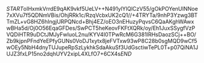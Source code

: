 $START$oIHxmkVrrdE9qAK9vkf5UeLV++N491ylYlQlCzV55/gOkPOYenUlNNoe7xXVu7f5QDNmVBis/OhjRRk1c/RzqVcbxUK2cQ1//+4TRYTa/9nhP3Yzwg3BTTmZL+vG8HZ6hIngjURPQNcd+Bhj4EZ/oEO3nEHuzyPqvsC6QaAKghWAwxwBHa5d/Oj0O56EqaGFDes/SwPCT5heKeovFKFtXQRk/oy/Eh1JuxSSygfVzPVQDiHTR9uDCtJMJyFwIuoL2nu/KYV4I0TPwRcM6G381lRHsDaozSCj++BO/Zb9kjpnPFndYeEPfyGUNs0VoDJ1xytx8jeFVTxw93wP8C28b0sgMQD9wCf5wOEy5NbH4dnyTUJupeRpSzLykhkSdaAkuSf3UdGsctiwTePL0T+p07QiNA1JUJZ3fxLP15no2dqhUYV2xipL4XLfO7+6CX4s$END$